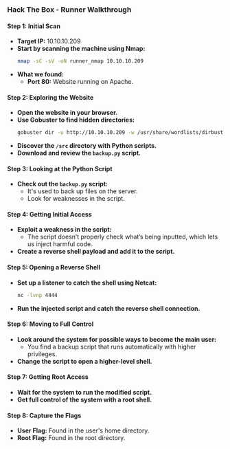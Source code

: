 ### Hack The Box - Runner Walkthrough

#### Step 1: Initial Scan
- **Target IP:** 10.10.10.209
- **Start by scanning the machine using Nmap:**
  ```bash
  nmap -sC -sV -oN runner_nmap 10.10.10.209
  ```
- **What we found:**
  - **Port 80:** Website running on Apache.

#### Step 2: Exploring the Website
- **Open the website in your browser.**
- **Use Gobuster to find hidden directories:**
  ```bash
  gobuster dir -u http://10.10.10.209 -w /usr/share/wordlists/dirbuster/directory-list-2.3-medium.txt
  ```
- **Discover the `/src` directory with Python scripts.**
- **Download and review the `backup.py` script.**

#### Step 3: Looking at the Python Script
- **Check out the `backup.py` script:**
  - It's used to back up files on the server.
  - Look for weaknesses in the script.

#### Step 4: Getting Initial Access
- **Exploit a weakness in the script:**
  - The script doesn’t properly check what’s being inputted, which lets us inject harmful code.
- **Create a reverse shell payload and add it to the script.**

#### Step 5: Opening a Reverse Shell
- **Set up a listener to catch the shell using Netcat:**
  ```bash
  nc -lvnp 4444
  ```
- **Run the injected script and catch the reverse shell connection.**

#### Step 6: Moving to Full Control
- **Look around the system for possible ways to become the main user:**
  - You find a backup script that runs automatically with higher privileges.
- **Change the script to open a higher-level shell.**

#### Step 7: Getting Root Access
- **Wait for the system to run the modified script.**
- **Get full control of the system with a root shell.**

#### Step 8: Capture the Flags
- **User Flag:** Found in the user's home directory.
- **Root Flag:** Found in the root directory.
